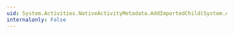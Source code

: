 ```yaml
---
uid: System.Activities.NativeActivityMetadata.AddImportedChild(System.Activities.Activity,System.Object)
internalonly: False
---
```


